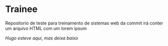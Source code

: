 # Trainee

Repositorio de teste para treinamento de sistemas web da commit 
irá conter um arquivo HTML com um lorem ipsum

*Hugo esteve aqui, mas deixa baixo*
